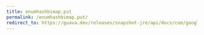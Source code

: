 ```yaml
---
title: enumhashbimap.put
permalink: /enumhashbimap.put/
redirect_to: https://guava.dev/releases/snapshot-jre/api/docs/com/google/common/collect/EnumHashBiMap.html#put-K-V-
---
```

